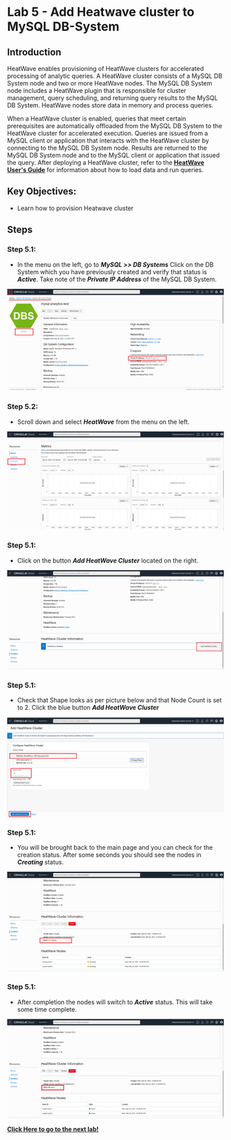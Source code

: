 # Lab 5 - Add Heatwave cluster to MySQL DB-System

## Introduction

HeatWave enables provisioning of HeatWave clusters for accelerated processing of analytic queries. A HeatWave cluster consists of a MySQL DB System node and two or more HeatWave nodes. The MySQL DB System node includes a HeatWave plugin that is responsible for cluster management, query scheduling, and returning query results to the MySQL DB System. HeatWave nodes store data in memory and process queries.

When a HeatWave cluster is enabled, queries that meet certain prerequisites are automatically offloaded from the MySQL DB System to the HeatWave cluster for accelerated execution. Queries are issued from a MySQL client or application that interacts with the HeatWave cluster by connecting to the MySQL DB System node. Results are returned to the MySQL DB System node and to the MySQL client or application that issued the query. 
After deploying a HeatWave cluster, refer to the **[HeatWave User's Guide](https://dev.mysql.com/doc/heatwave/en/)** for information about how to load data and run queries. 

## Key Objectives:
- Learn how to provision Heatwave cluster


## Steps

### **Step 5.1:**
- In the menu on the left, go to _**MySQL >> DB Systems**_
Click on the DB System which you have previously created and verify that status is _**Active**_.
Take note of the _**Private IP Address**_ of the MySQL DB System.

![](./images/HW29_mds.png)

### **Step 5.2:**
- Scroll down and select _**HeatWave**_ from the menu on the left.
  
![](./images/HW30_hw.png)

### **Step 5.1:**
- Click on the button _**Add HeatWave Cluster**_ located on the right.
  
![](./images/HW31_hw.png)

### **Step 5.1:**
- Check that Shape looks as per picture below and that Node Count is set to 2.
Click the blue button _**Add HeatWave Cluster**_

![](./images/HW32_hw.png)

### **Step 5.1:**
- You will be brought back to the main page and you can check for the creation status. After some seconds you should see the nodes in _**Creating**_ status.
  
![](./images/HW33_hw.png)

### **Step 5.1:**
- After completion the nodes will switch to _**Active**_ status. This will take some time complete. 
  
![](./images/HW34_hw.png)

**[Click Here to go to the next lab!](Lab6.md)**
